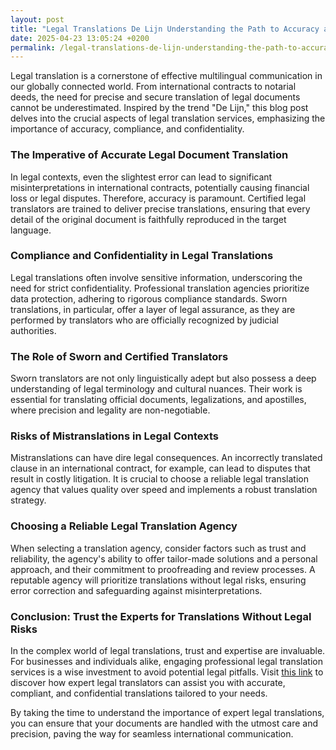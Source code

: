 ```yaml
---
layout: post
title: "Legal Translations De Lijn Understanding the Path to Accuracy and Trust"
date: 2025-04-23 13:05:24 +0200
permalink: /legal-translations-de-lijn-understanding-the-path-to-accuracy-and-trust/
---
```



Legal translation is a cornerstone of effective multilingual communication in our globally connected world. From international contracts to notarial deeds, the need for precise and secure translation of legal documents cannot be underestimated. Inspired by the trend "De Lijn," this blog post delves into the crucial aspects of legal translation services, emphasizing the importance of accuracy, compliance, and confidentiality.

### The Imperative of Accurate Legal Document Translation

In legal contexts, even the slightest error can lead to significant misinterpretations in international contracts, potentially causing financial loss or legal disputes. Therefore, accuracy is paramount. Certified legal translators are trained to deliver precise translations, ensuring that every detail of the original document is faithfully reproduced in the target language.

### Compliance and Confidentiality in Legal Translations

Legal translations often involve sensitive information, underscoring the need for strict confidentiality. Professional translation agencies prioritize data protection, adhering to rigorous compliance standards. Sworn translations, in particular, offer a layer of legal assurance, as they are performed by translators who are officially recognized by judicial authorities.

### The Role of Sworn and Certified Translators

Sworn translators are not only linguistically adept but also possess a deep understanding of legal terminology and cultural nuances. Their work is essential for translating official documents, legalizations, and apostilles, where precision and legality are non-negotiable.

### Risks of Mistranslations in Legal Contexts

Mistranslations can have dire legal consequences. An incorrectly translated clause in an international contract, for example, can lead to disputes that result in costly litigation. It is crucial to choose a reliable legal translation agency that values quality over speed and implements a robust translation strategy.

### Choosing a Reliable Legal Translation Agency

When selecting a translation agency, consider factors such as trust and reliability, the agency's ability to offer tailor-made solutions and a personal approach, and their commitment to proofreading and review processes. A reputable agency will prioritize translations without legal risks, ensuring error correction and safeguarding against misinterpretations.

### Conclusion: Trust the Experts for Translations Without Legal Risks

In the complex world of legal translations, trust and expertise are invaluable. For businesses and individuals alike, engaging professional legal translation services is a wise investment to avoid potential legal pitfalls. Visit [this link](https://www.legaltranslations.be/) to discover how expert legal translators can assist you with accurate, compliant, and confidential translations tailored to your needs.

By taking the time to understand the importance of expert legal translations, you can ensure that your documents are handled with the utmost care and precision, paving the way for seamless international communication.